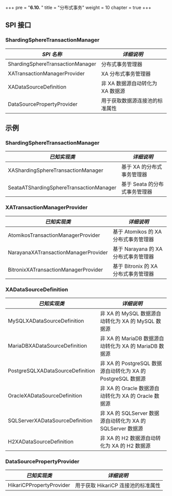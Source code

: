 +++
pre = "<b>6.10. </b>"
title = "分布式事务"
weight = 10
chapter = true
+++

## SPI 接口

### ShardingSphereTransactionManager

| *SPI 名称*                                | *详细说明*                 |
| ---------------------------------------- | ------------------------- |
| ShardingSphereTransactionManager         | 分布式事务管理器             |
| XATransactionManagerProvider         | XA 分布式事务管理器                  |
| XADataSourceDefinition           | 非 XA 数据源自动转化为 XA 数据源                            |
| DataSourcePropertyProvider | 用于获取数据源连接池的标准属性      |



## 示例

### ShardingSphereTransactionManager

| *已知实现类*                               | *详细说明*                 |
| ---------------------------------------- | ------------------------- |
| XAShardingSphereTransactionManager       | 基于 XA 的分布式事务管理器    |
| SeataATShardingSphereTransactionManager  | 基于 Seata 的分布式事务管理器 |

### XATransactionManagerProvider

| *已知实现类*                           | *详细说明*                        |
| ------------------------------------ | -------------------------------- |
| AtomikosTransactionManagerProvider   | 基于 Atomikos 的 XA 分布式事务管理器 |
| NarayanaXATransactionManagerProvider | 基于 Narayana 的 XA 分布式事务管理器 |
| BitronixXATransactionManagerProvider | 基于 Bitronix 的 XA 分布式事务管理器 |

### XADataSourceDefinition

| *已知实现类*                       | *详细说明*                                               |
| -------------------------------- | ------------------------------------------------------- |
| MySQLXADataSourceDefinition      | 非 XA 的 MySQL 数据源自动转化为 XA 的 MySQL 数据源           |
| MariaDBXADataSourceDefinition    | 非 XA 的 MariaDB 数据源自动转化为 XA 的 MariaDB 数据源       |
| PostgreSQLXADataSourceDefinition | 非 XA 的 PostgreSQL 数据源自动转化为 XA 的 PostgreSQL 数据源 |
| OracleXADataSourceDefinition     | 非 XA 的 Oracle 数据源自动转化为 XA 的 Oracle 数据源         |
| SQLServerXADataSourceDefinition  | 非 XA 的 SQLServer 数据源自动转化为 XA 的 SQLServer 数据源   |
| H2XADataSourceDefinition         | 非 XA 的 H2 数据源自动转化为 XA 的 H2 数据源                 |

### DataSourcePropertyProvider

| *已知实现类*                 | *详细说明*                      |
| -------------------------- | ------------------------------ |
| HikariCPPropertyProvider   | 用于获取 HikariCP 连接池的标准属性 |
